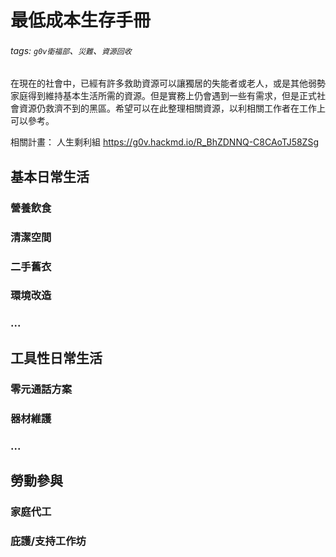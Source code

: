 # 最低成本生存手冊
###### tags: `g0v衛福部`、`災難`、`資源回收`
在現在的社會中，已經有許多救助資源可以讓獨居的失能者或老人，或是其他弱勢家庭得到維持基本生活所需的資源。但是實務上仍會遇到一些有需求，但是正式社會資源仍救濟不到的黑區。希望可以在此整理相關資源，以利相關工作者在工作上可以參考。

相關計畫：
人生剩利組 https://g0v.hackmd.io/R_BhZDNNQ-C8CAoTJ58ZSg

## 基本日常生活
### 營養飲食
### 清潔空間
### 二手舊衣
### 環境改造
### ...
## 工具性日常生活
### 零元通話方案
### 器材維護
### ...
## 勞動參與
### 家庭代工
### 庇護/支持工作坊